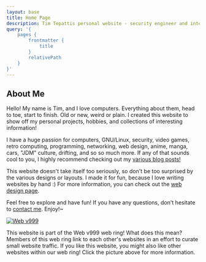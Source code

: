 ```yaml
---
layout: base
title: Home Page
description: Tim Tepattis personal website - security engineer and internet explorer
query: '{
    pages {
        frontmatter {
            title
        }
        relativePath
    }
}'
---
```


## About Me

Hello! My name is Tim, and I love computers. Everything about them, head to toe, start to finish. Old or new, weird or plain. I created this website to show off my personal projects, hobbies, and collections of interesting information!

I have a huge passion for computers, GNU/Linux, security, video games, retro computing, programming, networking, web design, anime, manga, cars, "JDM" culture, drifting, and so so much more. If any of that sounds cool to you, I highly recommend checking out my [various blog posts!]()

This website doesn't take itself too seriously, so don't be too surprised by the various designs or layouts. I made it for fun, because I love writing websites by hand :) For more information, you can check out the [web design page]().

Feel free to explore and have fun! If you have any questions, don't hesitate to [contact me](/contact). Enjoy!~

[![Web v999](/assets/webv999.jpg "Web v999")](http://webringpagelink)
			
This website is part of the Web v999 web ring! What does this mean?	Members of this web ring link to each other's websites in an effort to curate small website traffic. If you like this website, you might also like other websites within our web ring! Click the picture above for more information.

<!--
NyyyyyyyyyyyyyyyyyyyyyyyyyyyyyyyyyyyyyyyyyyyyyyyyyyyyyyyyyyyyyyyyyyyyyyyyyyyyyyyyyyyyyyyyyyyMMMMMMMM
h                                                                                                  h
h /yddddh++os+.                                           .osso.                                   h
h :hNMmdddMNMMN                                          /m.  oM:                                  h
h          -MMM                                          +m`od+m/                                  h
h          .MMN                                           :soos:                                   h
h          `MMy                                                                                    h
h          `mM+            /ohMMMMMMMMMMNs/         sMMNmdhyyho          .hdyosNy:.  `/smmNmy:     h
h          `dMs           /MMMMds++shhNMMMM/        .mNdmMNdMMM/         .mMMMMMMMNddMMMMMMMMMd`   h
h          :MMm           dMMMMs      `-dMMM`            :` NMM/           .hNMMMMMMMMNh/-omMMM+   h
h          -MMo           oMMMMd`   /:/dNMMM`              /MMM/             `NMMMMMM:      NMMh   h
h         -mMM+            odds+/yhmMMMMMMMM`              :MMM+             .MMMMMd:       /MMd`  h
h         sMMM/           -hdNh-   /odNMMMMM               `MMM/             .MMMMd         sMM/   h
h         .dMMo         -sMMNh+      .+mmMMM               :MMM.              hMMm`         :MM+   h
h         mMMM+         oMMMh+.      .-s:dMN`             `yMMM:              yMMN          sMMo   h
h        `dMMMm         yMMm+:           hMMNdNMh          dMMMh             `NMMm`         /MMo   h
h  /::oyymMMMMMs-o/     `mMNhy+   :+-/.` hMMMMMM+ :dmMMMMMMMMMMMNMMMMMMy `//sdMMMN/:::  .:::/MMh-  h
h dMMMMMMMMMMMMMMMMMN     :hNhh+dydmoh/.`yNMMMMy` /NMMMMMMMMMMMMMMMMMMMm`mMMMMMMMMMMM+ /MMMMMMMMMy h
h                                                                                                  h
msssssssssssssssssssssssssssssssssssssssssssssmmmmmmmmmmmmmmmmmmmmmmmmmmmmmmmmmmmmmmmmmmmmmmMMMMMMMM
-->
